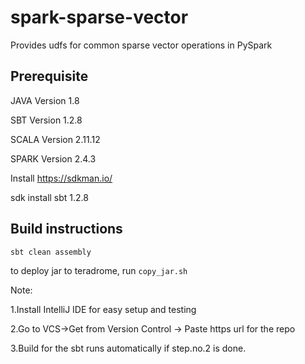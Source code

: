 # spark-sparse-vector

Provides udfs for common sparse vector operations in PySpark

## Prerequisite
JAVA Version 1.8

SBT Version 1.2.8

SCALA Version 2.11.12

SPARK Version 2.4.3

Install https://sdkman.io/

sdk install sbt 1.2.8

## Build instructions
```sbt
sbt clean assembly
```
to deploy jar to teradrome, run `copy_jar.sh`

Note:

1.Install IntelliJ IDE for easy setup and testing

2.Go to VCS->Get from Version Control -> Paste https url for the repo 

3.Build for the sbt runs automatically if step.no.2 is done.

